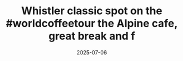 ---
layout: post
title: "Whistler classic spot on the #worldcoffeetour the Alpine cafe, great break and f"
date: 2025-07-06
city: "Whistler"
country: "Canada"
continent: "North America"
latitude: 50.1163
longitude: -122.9574
cafe_name: "HY's Steakhouse"
rating: 
notes: "Whistler classic spot on the the Alpine cafe, great break and friendly vibes, they-'ve added heaps of capacity since I was last here."
image_url: "/media/posts/202507/516756489_18522719491001623_8225538257689411533_n_17936077098059882.jpg"
images:
  - "/media/posts/202507/516756489_18522719491001623_8225538257689411533_n_17936077098059882.jpg"
  - "/media/posts/202507/516535513_18522719545001623_567418782527272014_n_18166243084315396.jpg"
  - "/media/posts/202507/515977766_18522719575001623_8603537155533849773_n_17959962116796637.jpg"
  - "/media/posts/202507/516562310_18522719641001623_8052366304562729881_n_18060075215196326.jpg"
  - "/media/posts/202507/516523062_18522719659001623_5920133146270824823_n_17869315386402267.jpg"
  - "/media/posts/202507/516753198_18522719671001623_4167349367909210104_n_18514857994017660.jpg"
instagram_url: ""
---
